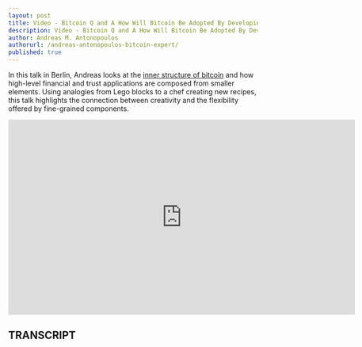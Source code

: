 ```yaml
---
layout: post
title: Video - Bitcoin Q and A How Will Bitcoin Be Adopted By Developing Markets
description: Video - Bitcoin Q and A How Will Bitcoin Be Adopted By Developing Markets
author: Andreas M. Antonopoulos
authorurl: /andreas-antonopoulos-bitcoin-expert/
published: true
---
```


<p>In this talk in Berlin, Andreas looks at the <a href="/how-to-unload-bitcoin-debit-card-with-spectrocoin/">inner structure of bitcoin</a> and how high-level financial and trust applications are composed from smaller elements. Using analogies from Lego blocks to a chef creating new recipes, this talk highlights the connection between creativity and the flexibility offered by fine-grained components.</p>

<center><iframe width="700" height="394" src="https://www.youtube.com/embed/zC_k1XQhBMg?list=PLPQwGV1aLnTsHvzevl9BAUlfsfwFfU7aP" frameborder="0" allowfullscreen></iframe></center>

<h2>TRANSCRIPT</h2>
